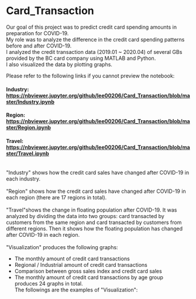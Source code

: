 # Card_Transaction

Our goal of this project was to predict credit card spending amounts in preparation for COVID-19.<br>
My role was to analyze the difference in the credit card spending patterns before and after COVID-19.<br>
I analyzed the credit transaction data (2019.01 ~ 2020.04) of several GBs provided by the BC card company using MATLAB and Python.<br> 
I also visualized the data by plotting graphs. 

Please refer to the following links if you cannot preview the notebook:<br>
#### Industry: https://nbviewer.jupyter.org/github/lee00206/Card_Transaction/blob/master/Industry.ipynb<br>
#### Region: https://nbviewer.jupyter.org/github/lee00206/Card_Transaction/blob/master/Region.ipynb<br>
#### Travel: https://nbviewer.jupyter.org/github/lee00206/Card_Transaction/blob/master/Travel.ipynb<br><br>

"Industry" shows how the credit card sales have changed after COVID-19 in each industry.<br><br>
"Region" shows how the credit card sales have changed after COVID-19 in each region (there are 17 regions in total).<br><br>
"Travel"shows the change in floating population after COVID-19. It was analyzed by dividing the data into two groups: card transacted by customers from the same region and card transacted by customers from different regions.
Then it shows how the floating population has changed after COVID-19 in each region.<br><br>
"Visualization" produces the following graphs:<br>
+ The monthly amount of credit card transactions<br>
+ Regional / Industrial amount of credit card transactions<br>
+ Comparison between gross sales index and credit card sales<br>
+ The monthly amount of credit card transactions by age group<br>
<Visualization> produces 24 graphs in total.<br>
The followings are the examples of "Visualization":<br>



